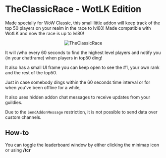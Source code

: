 # TheClassicRace - WotLK Edition

Made specially for WoW Classic, this small little addon will keep track of the top 50 players on your realm in the race to lvl60! Made compatible with WotLK and now the race is up to lvl80!

<p align="center"><img src="https://user-images.githubusercontent.com/4732702/141493033-4090a70f-e354-4f11-9e1c-ca4125c2f3e7.png" alt="TheClassicRace"/></p>

It will /who every 60 seconds to find the highest level players and notify you (in your chatframe) when players in top50 ding!

It also has a small UI frame you can keep open to see the #1, your own rank and the rest of the top50.

Just in case somebody dings within the 60 seconds time interval or for when you've been offline for a while,

It also uses hidden addon chat messages to receive updates from your guildies.

Due to the `SendAddonMessage` restriction, it is not possible to send data over custom channels.

## How-to

You can toggle the leaderboard window by either clicking the minimap icon or using **/tcr**
